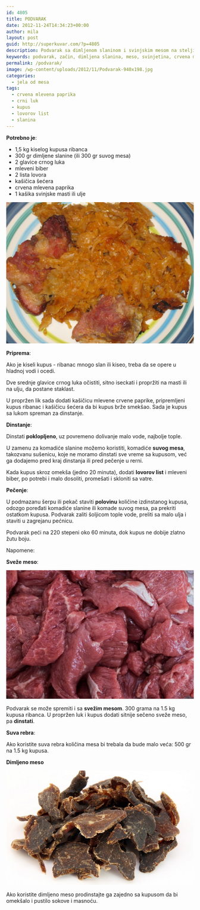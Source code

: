```yaml
---
id: 4805
title: PODVARAK
date: 2012-11-24T14:34:23+00:00
author: mila
layout: post
guid: http://superkuvar.com/?p=4805
description: Podvarak sa dimljenom slaninom i svinjskim mesom na stelji od kupusa ribanca. Pikantan, dobro začinjen i tradicionalan. Potrebno je 1.5 kg kiselog kupusa, dimljene slanine ili svinjskog mesa, crnog luka i začina.
keywords: podvarak, začin, dimljena slanina, meso, svinjetina, crvena mlevena paprika, crni luk, kupus ribanac, kupus, kiseli kupus, lovor, podvarak svinjetina, podvarak slanina, mesnati podvarak, suvo meso
permalink: /podvarak/
image: /wp-content/uploads/2012/11/Podvarak-940x198.jpg
categories:
  - jela od mesa
tags:
  - crvena mlevena paprika
  - crni luk
  - kupus
  - lovorov list
  - slanina
---
```

**Potrebno je**:

  * 1,5 kg kiselog kupusa ribanca
  * 300 gr dimljene slanine (ili 300 gr suvog mesa)
  * 2 glavice crnog luka
  * mleveni biber
  * 2 lista lovora
  * kašičica šećera
  * crvena mlevena paprika
  * 1 kašika svinjske masti ili ulje


![Podvarak sa svinjetinom](/wp-content/uploads/2012/11/Podvarak-1024x768.jpg)

**Priprema**:

Ako je kiseli kupus - ribanac mnogo slan ili kiseo, treba da se opere u hladnoj vodi i ocedi. 

Dve srednje glavice crnog luka očistiti, sitno iseckati i propržiti na masti ili na ulju, da postane staklast.

U propržen lik sada dodati kašičicu mlevene crvene paprike, pripremljeni kupus ribanac i kašičicu šećera da bi kupus brže smekšao. Sada je kupus sa lukom spreman za dinstanje.

**Dinstanje**:

Dinstati **poklopljeno**, uz povremeno dolivanje malo vode, najbolje tople. 

U zamenu za komadiće slanine možemo koristiti, komadiće  **suvog mesa**, takozvanu sušenicu, koje ne moramo dinstati sve vreme sa kupusom, već ga dodajemo pred kraj dinstanja ili pred pečenje u rerni.

Kada kupus skroz omekša (jedno 20 minuta), dodati **lovorov list** i mleveni biber, po potrebi i malo dosoliti, promešati i skloniti sa vatre.

**Pečenje**:

U podmazanu šerpu ili pekač staviti **polovinu** količine izdinstanog kupusa, odozgo poređati komadiće slanine ili komade suvog mesa, pa prekriti ostatkom kupusa. Podvarak zaliti šoljicom tople vode, preliti sa malo ulja i staviti u zagrejanu pećnicu.

Podvarak peći na 220 stepeni oko 60 minuta, dok kupus ne dobije zlatno žutu boju.

Napomene:

**Sveže meso**:

![Podvarak sveze meso](/wp-content/uploads/2012/11/podvarak.sveze.meso.jpg)

Podvarak se može spremiti i sa **svežim mesom**. 300 grama na 1.5 kg kupusa ribanca. U propržen luk i kupus dodati sitnije sečeno sveže meso, pa **dinstati**.

**Suva rebra**:

Ako koristite suva rebra količina mesa bi trebala da bude malo veća: 500 gr na 1.5 kg kupusa.

**Dimljeno meso**

![Podvarak suvo meso](/wp-content/uploads/2012/11/podvarak.suvo.meso.jpg)

Ako koristite dimljeno meso prodinstajte ga zajedno sa kupusom da bi omekšalo i pustilo sokove i masnoću.


